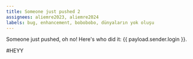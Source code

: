 ```yaml
---
title: Someone just pushed 2
assignees: aliemre2023, aliemre2024
labels: bug, enhancement, bobobobo, dünyaların yok oluşu
---
```

Someone just pushed, oh no! Here's who did it: {{ payload.sender.login }}.

#HEYY